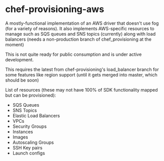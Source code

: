 # chef-provisioning-aws

A mostly-functional implementation of an AWS driver that doesn't use fog
(for a variety of reasons). It also implements AWS-specific resources to
manage such as SQS queues and SNS topics (currently) along with load
balancers (needs a non-production branch of chef_provisioning at the moment) 

This is not quite ready for public consumption and is under active
development.

This requires the latest from chef-provisioning's load_balancer branch for some 
features like region support (until it gets merged into master, which should be soon)


List of resources (these may not have 100% of SDK functionality mapped but can be provisioned): 

* SQS Queues
* SNS Topics
* Elastic Load Balancers
* VPCs
* Security Groups
* Instances
* Images
* Autoscaling Groups
* SSH Key pairs
* Launch configs

